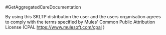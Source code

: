 #GetAggregatedCareDocumentation

By using this SKLTP distribution the user and the users organisation agrees to comply with the terms specified by Mules' Common Public Attribution License (CPAL https://www.mulesoft.com/cpal )
